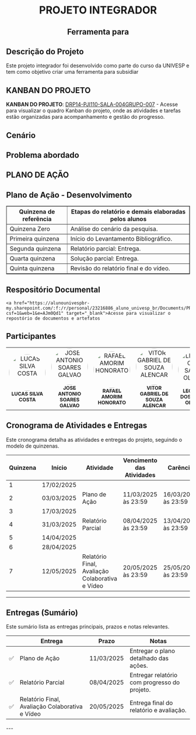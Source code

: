 <h1 align='center'>PROJETO INTEGRADOR</h1>
<h2 align='center'>Ferramenta para </h2>

## Descrição do Projeto
Este projeto integrador foi desenvolvido como parte do curso da UNIVESP e tem como objetivo criar uma ferramenta para subsidiar 

## KANBAN DO PROJETO
<p>
    <strong>KANBAN DO PROJETO</strong>: 
    <a href="https://github.com/users/23216886alunounivesp/projects/1" target="_blank">DRP14-PJI110-SALA-004GRUPO-007</a> - Acesse para visualizar o quadro Kanban do projeto, onde as atividades e tarefas estão organizadas para acompanhamento e gestão do progresso.
</p>


## Cenário




## Problema abordado



## PLANO DE AÇÃO
<!DOCTYPE html>
<html lang="pt-BR">
<head>
    <meta charset="UTF-8">
    <meta name="viewport" content="width=device-width, initial-scale=1.0">
    <title>Plano de Ação - Desenvolvimento</title>
</head>
<body>

<h2>Plano de Ação - Desenvolvimento</h2>
<table border="1" cellspacing="0" cellpadding="8">
    <thead>
        <tr>
            <th>Quinzena de referência</th>
            <th>Etapas do relatório e demais elaboradas pelos alunos</th>
        </tr>
    </thead>
    <tbody>
        <tr>
            <td>Quinzena Zero</td>
            <td>Análise do cenário da pesquisa.</td>
        </tr>
        <tr>
            <td>Primeira quinzena</td>
            <td>Início do Levantamento Bibliográfico.</td>
        </tr>
        <tr>
            <td>Segunda quinzena</td>
            <td>Relatório parcial: Entrega.</td>
        </tr>
        <tr>
            <td>Quarta quinzena</td>
            <td>Solução parcial: Entrega.</td>
        </tr>
        <tr>
            <td>Quinta quinzena</td>
            <td>Revisão do relatório final e do vídeo.</td>
        </tr>
    </tbody>
</table>

</body>
</html>

## Respositório Documental
<p>

    <a href="https://alunounivespbr-my.sharepoint.com/:f:/r/personal/23216886_aluno_univesp_br/Documents/PROJETO%20P1?csf=1&web=1&e=AJm0Qd1" target="_blank">Acesse para visualizar o repostório de documentos e artefatos
</p>





## Participantes

<table>
  <tr>
    <td align="center">
      <a href="https://github.com/Lucassilvacost">
        <img style="border-radius: 50%;" src="https://avatars.githubusercontent.com/u/201174332?v=4" width="100px;" alt="LUCAS SILVA COSTA"/>
        <br />
        <sub><b>LUCAS SILVA COSTA</b></sub>
      </a>
      <br/>
    </td>
    <td align="center">
      <a href="https://github.com/GalvaoJose">
        <img style="border-radius: 50%;" src="https://avatars.githubusercontent.com/u/59177696?v=4" width="100px;" alt="JOSE ANTONIO SOARES GALVAO"/>
        <br />
        <sub><b>JOSE ANTONIO SOARES GALVAO</b></sub>
      </a>
      <br/>
    </td>
    <td align="center">
      <a href="https://github.com/rafaelhonorato03">
        <img style="border-radius: 50%;" src="https://avatars.githubusercontent.com/u/114627686?v=4" width="100px;" alt="RAFAEL AMORIM HONORATO"/>
        <br />
        <sub><b>RAFAEL AMORIM HONORATO</b></sub>
      </a>
      <br/>
    </td>
    <td align="center">
      <a href="https://github.com/SouVitorGabriel">
        <img style="border-radius: 50%;" src="https://avatars.githubusercontent.com/u/29991853?v=4" width="100px;" alt="VITOR GABRIEL DE SOUZA ALENCAR"/>
        <br />
        <sub><b>VITOR GABRIEL DE SOUZA ALENCAR</b></sub>
      </a>
      <br/>
    </td>
    <td align="center">
      <a href="https://github.com/uSantozZ">
        <img style="border-radius: 50%;" src="https://avatars.githubusercontent.com/u/202187360?v=4" width="100px;" alt="LEONARDO DOS SANTOS OLIVEIRA"/>
        <br />
        <sub><b>LEONARDO DOS SANTOS OLIVEIRA</b></sub>
      </a>
      <br/>
    </td>
    <td align="center">
      <a href="https://github.com/23216886alunounivesp">
        <img style="border-radius: 50%;" src="https://avatars.githubusercontent.com/u/139832358?v=4" width="100px;" alt="LEONARDO TOMAZ DE SOUZA NETO"/>
        <br />
        <sub><b>LEONARDO TOMAZ DE SOUZA NETO</b></sub>
      </a>
      <br/>
    </td>
  </tr>
</table>
<!DOCTYPE html>
<html lang="pt-BR">
<head>
    <meta charset="UTF-8">
    <meta name="viewport" content="width=device-width, initial-scale=1.0">
    

</head>
<body>

<h2>Cronograma de Atividades e Entregas</h2>
<p>Este cronograma detalha as atividades e entregas do projeto, seguindo o modelo de quinzenas.</p>
<table>
    <thead>
        <tr>
            <th>Quinzena</th>
            <th>Início</th>
            <th>Atividade</th>
            <th>Vencimento das Atividades</th>
            <th>Carência</th>
        </tr>
    </thead>
    <tbody>
        <tr>
            <td>1</td>
            <td>17/02/2025</td>
            <td></td>
            <td></td>
            <td></td>
        </tr>
        <tr>
            <td>2</td>
            <td>03/03/2025</td>
            <td>Plano de Ação</td>
            <td>11/03/2025 às 23:59</td>
            <td>16/03/2025 às 23:59</td>
        </tr>
        <tr>
            <td>3</td>
            <td>17/03/2025</td>
            <td></td>
            <td></td>
            <td></td>
        </tr>
        <tr>
            <td>4</td>
            <td>31/03/2025</td>
            <td>Relatório Parcial</td>
            <td>08/04/2025 às 23:59</td>
            <td>13/04/2025 às 23:59</td>
        </tr>
        <tr>
            <td>5</td>
            <td>14/04/2025</td>
            <td></td>
            <td></td>
            <td></td>
        </tr>
        <tr>
            <td>6</td>
            <td>28/04/2025</td>
            <td></td>
            <td></td>
            <td></td>
        </tr>
        <tr>
            <td>7</td>
            <td>12/05/2025</td>
            <td>Relatório Final, Avaliação Colaborativa e Vídeo</td>
            <td>20/05/2025 às 23:59</td>
            <td>25/05/2025 às 23:59</td>
        </tr>
    </tbody>
</table>

<hr>

<h2>Entregas (Sumário)</h2>
<p>Este sumário lista as entregas principais, prazos e notas relevantes.</p>
<table>
    <thead>
        <tr>
            <th></th>
            <th>Entrega</th>
            <th>Prazo</th>
            <th>Notas</th>
        </tr>
    </thead>
    <tbody>
        <tr>
            <td>✅</td>
            <td>Plano de Ação</td>
            <td>11/03/2025</td>
            <td>Entregar o plano detalhado das ações.</td>
        </tr>
        <tr>
            <td>✅</td>
            <td>Relatório Parcial</td>
            <td>08/04/2025</td>
            <td>Entregar relatório com progresso do projeto.</td>
        </tr>
        <tr>
            <td>✅</td>
            <td>Relatório Final, Avaliação Colaborativa e Vídeo</td>
            <td>20/05/2025</td>
            <td>Entrega final do relatório e avaliação.</td>
        </tr>
    </tbody>
</table>

</body>
</html>
---







